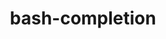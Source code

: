 ---
title: "bash-completion"
layout: cache
categories: [package, develop]
meta: {"compilers": ["gcc@11.4.0"], "num_specs": 11, "num_specs_by_stack": {"e4s": 11, "root": 11}, "oss": ["ubuntu22.04"], "platforms": ["linux"], "stacks": ["e4s", "root"], "targets": ["x86_64_v3"], "versions": ["2.12.0"]}
spec_details: [{"compiler": "gcc@11.4.0", "hash": "65din5ascjkcfpyvy4vgtmdzpqosyxhh", "os": "ubuntu22.04", "platform": "linux", "size": "-", "stacks": ["e4s", "root"], "target": "x86_64_v3", "variants": ["build_system=autotools"], "versions": ["2.12.0"]}, {"compiler": "gcc@11.4.0", "hash": "6kxcem3mee6d3f7norajegaxk4cfmb73", "os": "ubuntu22.04", "platform": "linux", "size": "-", "stacks": ["e4s", "root"], "target": "x86_64_v3", "variants": ["build_system=autotools"], "versions": ["2.12.0"]}, {"compiler": "gcc@11.4.0", "hash": "g4hdfmdiur4d4xddmiv2gvo2chquzxan", "os": "ubuntu22.04", "platform": "linux", "size": "-", "stacks": ["e4s", "root"], "target": "x86_64_v3", "variants": ["build_system=autotools"], "versions": ["2.12.0"]}, {"compiler": "gcc@11.4.0", "hash": "gxfhy37wgysoivbpeyuu3slm2d4f5myh", "os": "ubuntu22.04", "platform": "linux", "size": "-", "stacks": ["e4s", "root"], "target": "x86_64_v3", "variants": ["build_system=autotools"], "versions": ["2.12.0"]}, {"compiler": "gcc@11.4.0", "hash": "k3hmmrxstqw3gzadsqlzsyl52wmo42r4", "os": "ubuntu22.04", "platform": "linux", "size": "-", "stacks": ["e4s", "root"], "target": "x86_64_v3", "variants": ["build_system=autotools"], "versions": ["2.12.0"]}, {"compiler": "gcc@11.4.0", "hash": "lczfekqvyk5bz3kmgdoggplotskshphh", "os": "ubuntu22.04", "platform": "linux", "size": "-", "stacks": ["e4s", "root"], "target": "x86_64_v3", "variants": ["build_system=autotools"], "versions": ["2.12.0"]}, {"compiler": "gcc@11.4.0", "hash": "oyf4sabyqizxbvye7b6457fdm5pl3d4y", "os": "ubuntu22.04", "platform": "linux", "size": "-", "stacks": ["e4s", "root"], "target": "x86_64_v3", "variants": ["build_system=autotools"], "versions": ["2.12.0"]}, {"compiler": "gcc@11.4.0", "hash": "vwwu3fimyxtumekkh4caei6cvtvrwq5g", "os": "ubuntu22.04", "platform": "linux", "size": "-", "stacks": ["e4s", "root"], "target": "x86_64_v3", "variants": ["build_system=autotools"], "versions": ["2.12.0"]}, {"compiler": "gcc@11.4.0", "hash": "xjevzz5ozsgr6r4harr4ogbznsz6hg2y", "os": "ubuntu22.04", "platform": "linux", "size": "-", "stacks": ["e4s", "root"], "target": "x86_64_v3", "variants": ["build_system=autotools"], "versions": ["2.12.0"]}, {"compiler": "gcc@11.4.0", "hash": "xkmg4agkrxyxmafhhzzog4jnvv5rxbfn", "os": "ubuntu22.04", "platform": "linux", "size": "-", "stacks": ["e4s", "root"], "target": "x86_64_v3", "variants": ["build_system=autotools"], "versions": ["2.12.0"]}, {"compiler": "gcc@11.4.0", "hash": "yrqig32rgwet2eeataujs7tcdq7cqrpf", "os": "ubuntu22.04", "platform": "linux", "size": "-", "stacks": ["e4s", "root"], "target": "x86_64_v3", "variants": ["build_system=autotools"], "versions": ["2.12.0"]}]
---